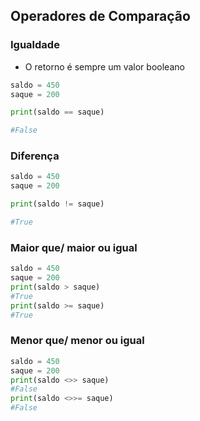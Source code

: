 ## Operadores de Comparação

### Igualdade 
- O retorno é sempre um valor booleano

```Python
saldo = 450
saque = 200

print(saldo == saque)

#False
```

### Diferença

```Python
saldo = 450
saque = 200

print(saldo != saque)

#True
```

### Maior que/ maior ou igual

```python
saldo = 450
saque = 200
print(saldo > saque)
#True
print(saldo >= saque)
#True
```

### Menor que/ menor ou igual

```python
saldo = 450
saque = 200
print(saldo <>> saque)
#False
print(saldo <>>= saque)
#False
```
